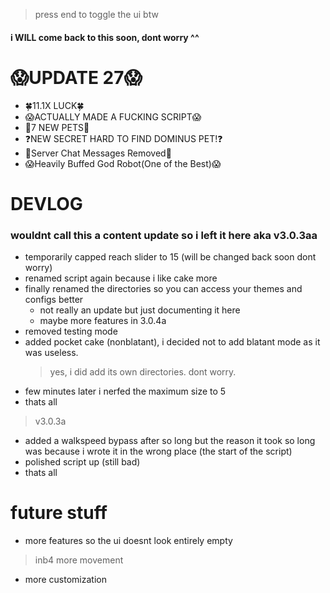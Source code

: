 >press end to toggle the ui btw

#### i WILL come back to this soon, dont worry ^^


# 😱UPDATE 27😱
* 🍀11.1X LUCK🍀
* 😱ACTUALLY MADE A FUCKING SCRIPT😱
* 🐶7 NEW PETS🐶
* ❓NEW SECRET HARD TO FIND DOMINUS PET!❓
* 🚨Server Chat Messages Removed🚨
* 😱Heavily Buffed God Robot(One of the Best)😱


# DEVLOG
### wouldnt call this a content update so i left it here aka v3.0.3aa

* temporarily capped reach slider to 15 (will be changed back soon dont worry)
* renamed script again because i like cake more
* finally renamed the directories so you can access your themes and configs better
	* not really an update but just documenting it here
	* maybe more features in 3.0.4a
* removed testing mode
* added pocket cake (nonblatant), i decided not to add blatant mode as it was useless.
	> yes, i did add its own directories. dont worry.
* few minutes later i nerfed the maximum size to 5
* thats all


>v3.0.3a
* added a walkspeed bypass after so long but the reason it took so long was because i wrote it in the wrong place (the start of the script)
* polished script up (still bad)
* thats all

# future stuff
* more features so the ui doesnt look entirely empty
>inb4 more movement
* more customization



